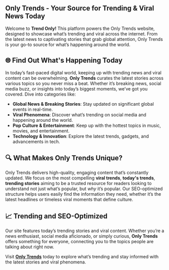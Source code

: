 ## Only Trends - Your Source for Trending & Viral News Today

Welcome to **Trend Only!** This platform powers the Only Trends website, designed to showcase what’s trending and viral across the internet. From the latest news to captivating stories that grab global attention, Only Trends is your go-to source for what’s happening around the world.

## 🌐 Find Out What's Happening Today

In today’s fast-paced digital world, keeping up with trending news and viral content can be overwhelming. **Only Trends** curates the latest stories across various topics so you never miss a beat. Whether it’s breaking news, social media buzz, or insights into today’s biggest moments, we’ve got you covered. Dive into categories like:

- **Global News & Breaking Stories**: Stay updated on significant global events in real-time.
- **Viral Phenomena**: Discover what’s trending on social media and happening around the world.
- **Pop Culture & Entertainment**: Keep up with the hottest topics in music, movies, and entertainment.
- **Technology & Innovation**: Explore the latest trends, gadgets, and advancements in tech.

## 🔍 What Makes Only Trends Unique?

Only Trends delivers high-quality, engaging content that’s constantly updated. We focus on the most compelling **viral trends**, **today's trends**, **trending stories** aiming to be a trusted resource for readers looking to understand not just what’s popular, but *why* it’s popular. Our SEO-optimized structure helps users easily find the information they need, whether it’s the latest headlines or timeless viral moments that define culture.

## 📈 Trending and SEO-Optimized

Our site features today’s trending stories and viral content. Whether you’re a news enthusiast, social media aficionado, or simply curious, **Only Trends** offers something for everyone, connecting you to the topics people are talking about right now.

Visit [**Only Trends**](https://trending-today.github.io/only-trends.github.io) today to explore what’s trending and stay informed with the latest stories and viral phenomena.
